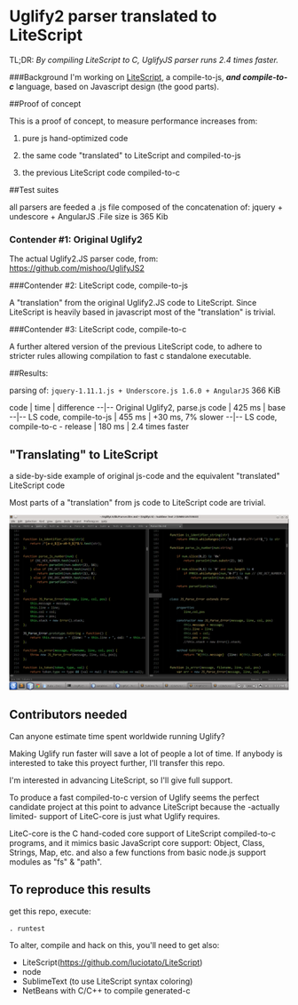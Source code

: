Uglify2 parser translated to LiteScript 
==========

TL;DR: *By compiling LiteScript to C, UglifyJS parser runs 2.4 times faster.*

###Background
I'm working on [LiteScript](https://github.com/luciotato/LiteScript), 
a compile-to-js, ***and compile-to-c*** language, based on Javascript design (the good parts). 

##Proof of concept

This is a proof of concept, to measure performance increases
from:

1) pure js hand-optimized code 

2) the same code "translated" to LiteScript and compiled-to-js 

3) the previous LiteScript code compiled-to-c 

##Test suites

all parsers are feeded a .js file composed of the concatenation of: jquery + undescore + AngularJS .File size is 365 Kib

### Contender #1: Original Uglify2

The actual Uglify2.JS parser code, from: https://github.com/mishoo/UglifyJS2

###Contender #2: LiteScript code, compile-to-js

A "translation" from the original Uglify2.JS code to LiteScript. 
Since LiteScript is heavily based in javascript
most of the "translation" is trivial.

###Contender #3: LiteScript code, compile-to-c

A further altered version of the previous LiteScript code, 
to adhere to stricter rules allowing compilation to fast c
standalone executable.

##Results:

parsing of: `jquery-1.11.1.js + Underscore.js 1.6.0 + AngularJS` 366 KiB

code | time | difference
--|--
Original Uglify2, parse.js code | 425 ms | base
--|--
LS code, compile-to-js | 455 ms  | +30 ms, 7% slower
--|--
LS code, compile-to-c - release | 180 ms | 2.4 times faster

## "Translating" to LiteScript

a side-by-side example of original js-code and the equivalent "translated" LiteScript code

Most parts of a "translation" from js code to LiteScript code are trivial.

![Screenshot](/screenshot/snapshot1.png?raw=true "left: original js, right: translated ls")

## Contributors needed

Can anyone estimate time spent worldwide running Uglify? 

Making Uglify run faster will save a lot of people a lot of time.
If anybody is interested to take this proyect further, I'll transfer this repo.

I'm interested in advancing LiteScript, so I'll give full support.

To produce a fast compiled-to-c version of Uglify seems the perfect candidate 
project at this point to advance LiteScript because the -actually limited-
support of LiteC-core is just what Uglify requires.

LiteC-core is the C hand-coded core support of LiteScript compiled-to-c programs,
and it mimics basic JavaScript core support: Object, Class, Strings, Map, etc.
and also a few functions from basic node.js support modules as "fs" & "path".

## To reproduce this results

get this repo, execute:

    . runtest

To alter, compile and hack on this, you'll need to get also: 
- LiteScript(https://github.com/luciotato/LiteScript)
- node
- SublimeText (to use LiteScript syntax coloring)
- NetBeans with C/C++ to compile generated-c
